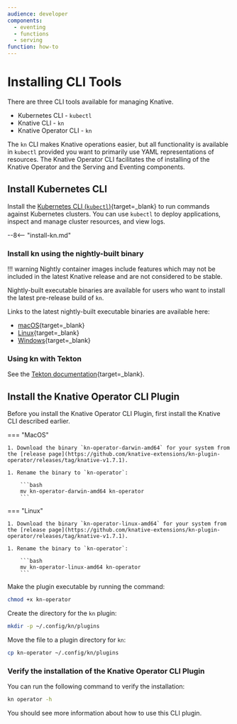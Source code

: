 ```yaml
---
audience: developer
components:
  - eventing
  - functions
  - serving
function: how-to
---
```


# Installing CLI Tools

There are three CLI tools available for managing Knative.

- Kubernetes CLI - `kubectl`
- Knative CLI - `kn`
- Knative Operator CLI - `kn`

The `kn` CLI makes Knative operations easier, but all functionality is available in `kubectl` provided you want to primarily use YAML representations of resources. The Knative Operator CLI facilitates the of installing of the Knative Operator and the Serving and Eventing components.

## Install Kubernetes CLI

Install the [Kubernetes CLI (`kubectl`)](https://kubernetes.io/docs/tasks/tools/install-kubectl){target=_blank} to run commands against Kubernetes clusters. You can use `kubectl` to deploy applications, inspect and manage cluster resources, and view logs.

--8<-- "install-kn.md"

### Install kn using the nightly-built binary

!!! warning
    Nightly container images include features which may not be included in the latest Knative release and are not considered to be stable.

Nightly-built executable binaries are available for users who want to install the latest pre-release build of `kn`.

Links to the latest nightly-built executable binaries are available here:

- [macOS](https://storage.googleapis.com/knative-nightly/client/latest/kn-darwin-amd64){target=_blank}
- [Linux](https://storage.googleapis.com/knative-nightly/client/latest/kn-linux-amd64){target=_blank}
- [Windows](https://storage.googleapis.com/knative-nightly/client/latest/kn-windows-amd64.exe){target=_blank}

### Using kn with Tekton

See the [Tekton documentation](http://hub.tekton.dev/tekton/task/kn){target=_blank}.

## Install the Knative Operator CLI Plugin

Before you install the Knative Operator CLI Plugin, first install the Knative CLI described earlier.

=== "MacOS"

    1. Download the binary `kn-operator-darwin-amd64` for your system from the [release page](https://github.com/knative-extensions/kn-plugin-operator/releases/tag/knative-v1.7.1).

    1. Rename the binary to `kn-operator`:

        ```bash
        mv kn-operator-darwin-amd64 kn-operator
        ```

=== "Linux"

    1. Download the binary `kn-operator-linux-amd64` for your system from the [release page](https://github.com/knative-extensions/kn-plugin-operator/releases/tag/knative-v1.7.1).

    1. Rename the binary to `kn-operator`:

        ```bash
        mv kn-operator-linux-amd64 kn-operator
        ```

Make the plugin executable by running the command:

```bash
chmod +x kn-operator
```

Create the directory for the `kn` plugin:

```bash
mkdir -p ~/.config/kn/plugins
```

Move the file to a plugin directory for `kn`:

```bash
cp kn-operator ~/.config/kn/plugins
```

### Verify the installation of the Knative Operator CLI Plugin

You can run the following command to verify the installation:

```bash
kn operator -h
```

You should see more information about how to use this CLI plugin.

